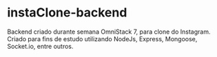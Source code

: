 # instaClone-backend
Backend criado durante semana OmniStack 7, para clone do Instagram. Criado para fins de estudo utilizando NodeJs, Express, Mongoose, Socket.io, entre outros.
